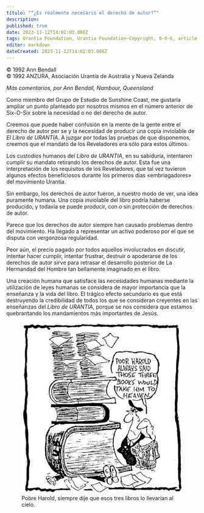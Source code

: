 ```yaml
---
título: "“¿Es realmente necesario el derecho de autor?”"
description: 
published: true
date: 2023-11-12T14:02:03.086Z
tags: Urantia Foundation, Urantia Foundation—Copyright, 6-0-6, article
editor: markdown
dateCreated: 2023-11-12T14:02:03.086Z
---
```


<p class="v-card v-sheet theme--light grey lighten-3 px-2 py-1">© 1992 Ann Bendall<br>© 1992 ANZURA, Asociación Urantia de Australia y Nueva Zelanda</p>


_Más comentarios, por Ann Bendall, Nambour, Queensland_

Como miembro del Grupo de Estudio de Sunshine Coast, me gustaría ampliar un punto planteado por nosotros mismos en el número anterior de Six-O-Six sobre la necesidad o no del derecho de autor.

Creemos que puede haber confusión en la mente de la gente entre el derecho de autor per se y la necesidad de producir una copia inviolable de _El Libro de URANTIA_. A juzgar por todas las pruebas de que disponemos, creemos que el mandato de los Reveladores era sólo para estos últimos.

Los custodios humanos del _Libro de URANTIA_, en su sabiduría, intentaron cumplir su mandato retirando los derechos de autor. Esta fue una interpretación de los requisitos de los Reveladores, que tal vez tuvieron algunos efectos beneficiosos durante los primeros días «embriagadores» del movimiento Urantia.

Sin embargo, los derechos de autor fueron, a nuestro modo de ver, una idea puramente humana. Una copia inviolable del libro podría haberse producido, y todavía se puede producir, con o sin protección de derechos de autor.

Parece que los derechos de autor siempre han causado problemas dentro del movimiento. Ha llegado a representar un activo poderoso por el que se disputa con vergonzosa regularidad.

Peor aún, el precio pagado por todos aquellos involucrados en discutir, intentar hacer cumplir, intentar frustrar, destruir o apoderarse de los derechos de autor sirve para retrasar el desarrollo posterior de La Hermandad del Hombre tan bellamente imaginado en el libro.

Una creación humana que satisface las necesidades humanas mediante la utilización de leyes humanas se considera de mayor importancia que la enseñanza y la vida del libro. El trágico efecto secundario es que está destruyendo la credibilidad de todos los que se consideran creyentes en las enseñanzas del _Libro de URANTIA_, porque se nos considera que estamos quebrantando los mandamientos más importantes de Jesús.

<figure id="Figure_3" class="image urantiapedia" alt="books">
<img src="/image/article/606/books.jpg">
<figcaption>Pobre Harold, siempre dije que esos tres libros lo llevarían al cielo.</figcaption>
</figure>

